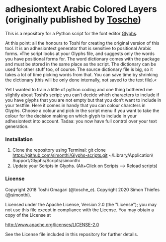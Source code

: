 # adhesiontext Arabic Colored Layers (originally published by [Tosche](https://github.com/Tosche))

This is a repository for a Python script for the font editor [Glyphs](http://glyphsapp.com/).

At this point: all the honours to Toshi for creating the original version of this tool. It is an adhesiontext generator that is sensitive to positional Arabic forms.
»The script looks at your Glyphs file, and suggests only the words you have positional forms for. The word dictionary comes with the package and must be stored in the same place as the script. The dictionary can be used for other stuff too, of course.
The source dictionary file is big, so it takes a lot of time picking words from that. You can save time by shrinking the dictionary (this will be only done internally, not saved to the text file).«

Yet I wanted to train a little of python coding and one thing bothered me slightly about Toshi’s script: you can’t decide which characters to include if you have glyphs that you are not empty but that you don’t want to include in your testfile.
Here it comes in handy that you can colour charcters in Glyphs. Choose a colour and pick in the script menu if you want to take the colour for the decision making on which glyph to include in your adhesiontext into account. Tadaa: you now have full control over your text generation.

### Installation

1. Clone the repository using Terminal: git clone https://github.com/simonthi/Glyphs-scripts.git ~/Library/Application\ Support/Glyphs/Scripts/simonthi
2. Update your Scripts in Glyphs. (Alt+Click on Scripts --> Reload scripts)


### License

Copyright 2018 Toshi Omagari (@tosche_e).
Copyright 2020 Simon Thiefes (@simonthi).

Licensed under the Apache License, Version 2.0 (the "License");
you may not use this file except in compliance with the License.
You may obtain a copy of the License at

http://www.apache.org/licenses/LICENSE-2.0

See the License file included in this repository for further details.
